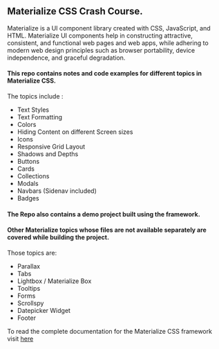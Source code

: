 ## Materialize CSS Crash Course.

Materialize is a UI component library created with CSS, JavaScript, and HTML. Materialize UI components help in constructing attractive, consistent, and functional web pages and web apps, while adhering to modern web design principles such as browser portability, device independence, and graceful degradation.

#### This repo contains notes and code examples for different topics in Materialize CSS.

The topics include :

- Text Styles
- Text Formatting
- Colors
- Hiding Content on different Screen sizes
- Icons
- Responsive Grid Layout
- Shadows and Depths
- Buttons
- Cards
- Collections
- Modals
- Navbars (Sidenav included)
- Badges

#### The Repo also contains a demo project built using the framework.

#### Other Materialize topics whose files are not available separately are covered while building the project.

Those topics are:

- Parallax
- Tabs
- Lightbox / Materialize Box
- Tooltips
- Forms
- Scrollspy
- Datepicker Widget
- Footer

To read the complete documentation for the Materialize CSS framework visit [here](https://materializecss.com/)

